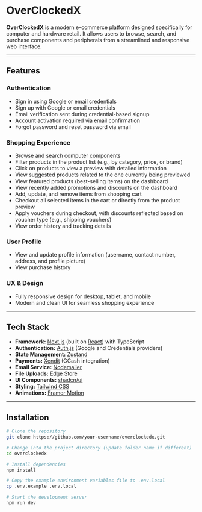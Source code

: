 # OverClockedX

**OverClockedX** is a modern e-commerce platform designed specifically for computer and hardware retail. It allows users to browse, search, and purchase components and peripherals from a streamlined and responsive web interface.

---

## Features

### Authentication
- Sign in using Google or email credentials  
- Sign up with Google or email credentials  
- Email verification sent during credential-based signup  
- Account activation required via email confirmation  
- Forgot password and reset password via email  

### Shopping Experience
- Browse and search computer components  
- Filter products in the product list (e.g., by category, price, or brand)  
- Click on products to view a preview with detailed information  
- View suggested products related to the one currently being previewed  
- View featured products (best-selling items) on the dashboard  
- View recently added promotions and discounts on the dashboard  
- Add, update, and remove items from shopping cart  
- Checkout all selected items in the cart or directly from the product preview  
- Apply vouchers during checkout, with discounts reflected based on voucher type (e.g., shipping vouchers)  
- View order history and tracking details  

### User Profile
- View and update profile information (username, contact number, address, and profile picture)  
- View purchase history  

### UX & Design
- Fully responsive design for desktop, tablet, and mobile  
- Modern and clean UI for seamless shopping experience  

---

## Tech Stack

- **Framework:** [Next.js](https://nextjs.org/) (built on [React](https://reactjs.org/)) with TypeScript  
- **Authentication:** [Auth.js](https://authjs.dev/) (Google and Credentials providers)  
- **State Management:** [Zustand](https://zustand-demo.pmnd.rs/)  
- **Payments:** [Xendit](https://www.xendit.co/) (GCash integration)  
- **Email Service:** [Nodemailer](https://nodemailer.com/)  
- **File Uploads:** [Edge Store](https://edgestore.dev/)  
- **UI Components:** [shadcn/ui](https://ui.shadcn.dev/)  
- **Styling:** [Tailwind CSS](https://tailwindcss.com/)  
- **Animations:** [Framer Motion](https://www.framer.com/motion/)  

---

## Installation

```bash
# Clone the repository
git clone https://github.com/your-username/overclockedx.git

# Change into the project directory (update folder name if different)
cd overclockedx

# Install dependencies
npm install

# Copy the example environment variables file to .env.local
cp .env.example .env.local

# Start the development server
npm run dev



